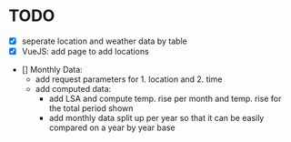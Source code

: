 # TODO

- [x] seperate location and weather data by table
- [x] VueJS: add page to add locations
- [] Monthly Data:
    - add request parameters for 1. location and 2. time
    - add computed data:
        - add LSA and compute temp. rise per month and temp. rise for the total period shown
        - add monthly data split up per year so that it can be easily compared on a year by year base
